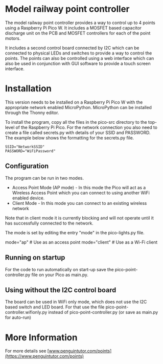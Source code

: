# Model railway point controller

The model railway point controller provides a way to control up to 4 points using a Raspberry Pi Pico W. It includes a MOSFET based capacitor discharge unit on the PCB and MOSFET controllers for each of the point motors.

It includes a second control board connected by I2C which can be connected to physical LEDs and switches to provide a way to control the points. The points can also be controlled using a web interface which can also be used in conjunction with GUI software to provide a touch screen interface.

# Installation

This version needs to be installed on a Raspberry Pi Pico W with the appropriate network enabled MicroPython. MicroPython can be installed through the Thonny editor.

To install the program, copy all the files in the pico-src directory to the top-level of the Raspberry Pi Pico. For the network connection you also need to create a file called secrets.py with details of your SSID and PASSWORD. The example below shows the formatting for the secrets.py file.

    SSID="NetworkSSID"
    PASSWORD="WiFiPassword"
    
## Configuration

The program can be run in two modes. 

* Access Point Mode (AP mode) - In this mode the Pico will act as a Wireless Access Point which you can connect to using another WiFi enabled device.
* Client Mode - In this mode you can connect to an existing wireless network

Note that in client mode it is currently blocking and will not operate until it has successfully connected to the network.

The mode is set by editing the entry "mode" in the pico-lights.py file. 

mode="ap"       # Use as an access point
mode="client"   # Use as a Wi-Fi client

    
## Running on startup

For the code to run automatically on start-up save the pico-point-controller.py file on your Pico as main.py.

## Using without the I2C control board

The board can be used in WiFi only mode, which does not use the I2C based switch and LED board. For that use the file pico-point-controller.wifionly.py instead of pico-point-controller.py (or save as main.py for auto-run) 

# More Information

For more details see [www.penguintutor.com/points](https://www.penguintutor.com/points)

